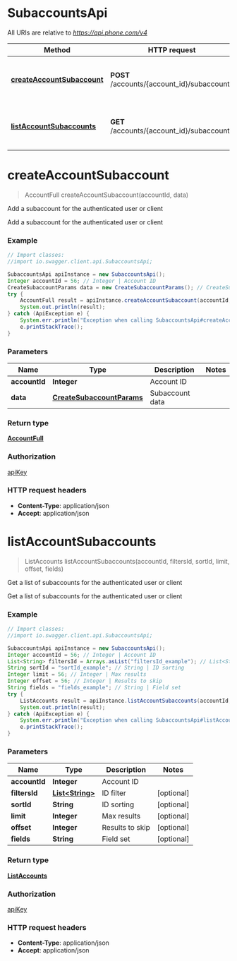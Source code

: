 # SubaccountsApi

All URIs are relative to *https://api.phone.com/v4*

Method | HTTP request | Description
------------- | ------------- | -------------
[**createAccountSubaccount**](SubaccountsApi.md#createAccountSubaccount) | **POST** /accounts/{account_id}/subaccounts | Add a subaccount for the authenticated user or client
[**listAccountSubaccounts**](SubaccountsApi.md#listAccountSubaccounts) | **GET** /accounts/{account_id}/subaccounts | Get a list of subaccounts for the authenticated user or client


<a name="createAccountSubaccount"></a>
# **createAccountSubaccount**
> AccountFull createAccountSubaccount(accountId, data)

Add a subaccount for the authenticated user or client

Add a subaccount for the authenticated user or client

### Example
```java
// Import classes:
//import io.swagger.client.api.SubaccountsApi;

SubaccountsApi apiInstance = new SubaccountsApi();
Integer accountId = 56; // Integer | Account ID
CreateSubaccountParams data = new CreateSubaccountParams(); // CreateSubaccountParams | Subaccount data
try {
    AccountFull result = apiInstance.createAccountSubaccount(accountId, data);
    System.out.println(result);
} catch (ApiException e) {
    System.err.println("Exception when calling SubaccountsApi#createAccountSubaccount");
    e.printStackTrace();
}
```

### Parameters

Name | Type | Description  | Notes
------------- | ------------- | ------------- | -------------
 **accountId** | **Integer**| Account ID |
 **data** | [**CreateSubaccountParams**](CreateSubaccountParams.md)| Subaccount data |

### Return type

[**AccountFull**](AccountFull.md)

### Authorization

[apiKey](../README.md#apiKey)

### HTTP request headers

 - **Content-Type**: application/json
 - **Accept**: application/json

<a name="listAccountSubaccounts"></a>
# **listAccountSubaccounts**
> ListAccounts listAccountSubaccounts(accountId, filtersId, sortId, limit, offset, fields)

Get a list of subaccounts for the authenticated user or client

Get a list of subaccounts for the authenticated user or client

### Example
```java
// Import classes:
//import io.swagger.client.api.SubaccountsApi;

SubaccountsApi apiInstance = new SubaccountsApi();
Integer accountId = 56; // Integer | Account ID
List<String> filtersId = Arrays.asList("filtersId_example"); // List<String> | ID filter
String sortId = "sortId_example"; // String | ID sorting
Integer limit = 56; // Integer | Max results
Integer offset = 56; // Integer | Results to skip
String fields = "fields_example"; // String | Field set
try {
    ListAccounts result = apiInstance.listAccountSubaccounts(accountId, filtersId, sortId, limit, offset, fields);
    System.out.println(result);
} catch (ApiException e) {
    System.err.println("Exception when calling SubaccountsApi#listAccountSubaccounts");
    e.printStackTrace();
}
```

### Parameters

Name | Type | Description  | Notes
------------- | ------------- | ------------- | -------------
 **accountId** | **Integer**| Account ID |
 **filtersId** | [**List&lt;String&gt;**](String.md)| ID filter | [optional]
 **sortId** | **String**| ID sorting | [optional]
 **limit** | **Integer**| Max results | [optional]
 **offset** | **Integer**| Results to skip | [optional]
 **fields** | **String**| Field set | [optional]

### Return type

[**ListAccounts**](ListAccounts.md)

### Authorization

[apiKey](../README.md#apiKey)

### HTTP request headers

 - **Content-Type**: application/json
 - **Accept**: application/json

